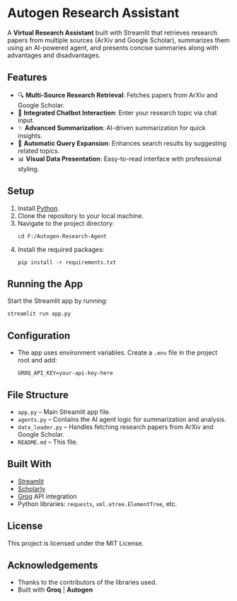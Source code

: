 # Autogen Research Assistant

A **Virtual Research Assistant** built with Streamlit that retrieves research papers from multiple sources (ArXiv and Google Scholar), summarizes them using an AI-powered agent, and presents concise summaries along with advantages and disadvantages.

## Features

- 🔍 **Multi-Source Research Retrieval**: Fetches papers from ArXiv and Google Scholar.
- 🤖 **Integrated Chatbot Interaction**: Enter your research topic via chat input.
- ✨ **Advanced Summarization**: AI-driven summarization for quick insights.
- 🔄 **Automatic Query Expansion**: Enhances search results by suggesting related topics.
- 📊 **Visual Data Presentation**: Easy-to-read interface with professional styling.

## Setup

1. Install [Python](https://www.python.org/downloads/).
2. Clone the repository to your local machine.
3. Navigate to the project directory:
    ```
    cd F:/Autogen-Research-Agent
    ```
4. Install the required packages:
    ```
    pip install -r requirements.txt
    ```

## Running the App

Start the Streamlit app by running:
```
streamlit run app.py
```

## Configuration

- The app uses environment variables. Create a `.env` file in the project root and add:
    ```
    GROQ_API_KEY=your-api-key-here
    ```

## File Structure

- `app.py` – Main Streamlit app file.
- `agents.py` – Contains the AI agent logic for summarization and analysis.
- `data_loader.py` – Handles fetching research papers from ArXiv and Google Scholar.
- `README.md` – This file.

## Built With

- [Streamlit](https://streamlit.io/)
- [Scholarly](https://github.com/scholarly-python-package/scholarly)
- [Groq](https://groq.com/) API integration
- Python libraries: `requests`, `xml.etree.ElementTree`, etc.

## License

This project is licensed under the MIT License.

## Acknowledgements

- Thanks to the contributors of the libraries used.
- Built with **Groq** | **Autogen**